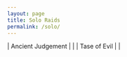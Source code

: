 ```yaml
---
layout: page
title: Solo Raids
permalink: /solo/
---
```


| Ancient Judgement | |
| Tase of Evil | |
